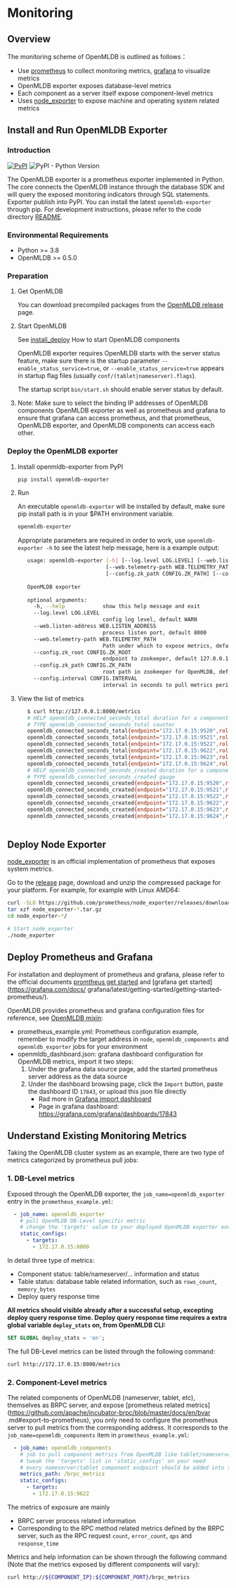 # Monitoring

## Overview


The monitoring scheme of OpenMLDB is outlined as follows：

- Use [prometheus](https://prometheus.io) to collect monitoring metrics, [grafana](https://grafana.com/oss/grafana/) to visualize metrics
- OpenMLDB exporter exposes database-level metrics
- Each component as a server itself expose component-level metrics
- Uses [node_exporter](https://github.com/prometheus/node_exporter) to expose machine and operating system related metrics

## Install and Run OpenMLDB Exporter

### Introduction

[![PyPI](https://img.shields.io/pypi/v/openmldb-exporter?label=openmldb-exporter)](https://pypi.org/project/openmldb-exporter/)
![PyPI - Python Version](https://img.shields.io/pypi/pyversions/openmldb-exporter?style=flat-square)

The OpenMLDB exporter is a prometheus exporter implemented in Python. The core connects the OpenMLDB instance through the database SDK and will query the exposed monitoring indicators through SQL statements. Exporter publish into PyPI. You can install the latest `openmldb-exporter` through pip. For development instructions, please refer to the code directory [README](https://github.com/4paradigm/OpenMLDB/tree/main/monitoring).


### Environmental Requirements

- Python >= 3.8
- OpenMLDB >= 0.5.0

### Preparation

1. Get OpenMLDB

   You can download precompiled packages from the [OpenMLDB release](https://github.com/4paradigm/OpenMLDB/releases) page. 

2. Start OpenMLDB

    See [install_deploy](../deploy/install_deploy.md) How to start OpenMLDB components

    OpenMLDB exporter requires OpenMLDB starts with the server status feature, make sure there is the startup parameter `--enable_status_service=true`, or `--enable_status_service=true` appears in startup flag files (usually `conf/(tablet|nameserver).flags`).

   The startup script `bin/start.sh` should enable server status by default.
   
3. Note: Make sure to select the binding IP addresses of OpenMLDB components OpenMLDB exporter as well as prometheus and grafana to ensure that grafana can access prometheus, and that prometheus, OpenMLDB exporter, and OpenMLDB components can access each other.


### Deploy the OpenMLDB exporter

1. Install openmldb-exporter from PyPI

   ```bash
   pip install openmldb-exporter
   ```

2. Run

   An executable `openmldb-exporter` will be installed by default, make sure pip install path is in your $PATH environment variable.

   ```bash
   openmldb-exporter
   ```

   Appropriate parameters are required in order to work, use `openmldb-exporter -h` to see the latest help message, here is a example output:

   ```bash
      usage: openmldb-exporter [-h] [--log.level LOG.LEVEL] [--web.listen-address WEB.LISTEN_ADDRESS]
                               [--web.telemetry-path WEB.TELEMETRY_PATH] [--config.zk_root CONFIG.ZK_ROOT]
                               [--config.zk_path CONFIG.ZK_PATH] [--config.interval CONFIG.INTERVAL]
      
      OpenMLDB exporter
      
      optional arguments:
        -h, --help            show this help message and exit
        --log.level LOG.LEVEL
                              config log level, default WARN
        --web.listen-address WEB.LISTEN_ADDRESS
                              process listen port, default 8000
        --web.telemetry-path WEB.TELEMETRY_PATH
                              Path under which to expose metrics, default metrics
        --config.zk_root CONFIG.ZK_ROOT
                              endpoint to zookeeper, default 127.0.0.1:6181
        --config.zk_path CONFIG.ZK_PATH
                              root path in zookeeper for OpenMLDB, default /
        --config.interval CONFIG.INTERVAL
                              interval in seconds to pull metrics periodically, default 30.0
   
   ```

3. View the list of metrics

   ```bash
      $ curl http://127.0.0.1:8000/metrics
      # HELP openmldb_connected_seconds_total duration for a component conncted time in seconds                              
      # TYPE openmldb_connected_seconds_total counter                                                                        
      openmldb_connected_seconds_total{endpoint="172.17.0.15:9520",role="tablet"} 208834.70900011063                         
      openmldb_connected_seconds_total{endpoint="172.17.0.15:9521",role="tablet"} 208834.70700001717                         
      openmldb_connected_seconds_total{endpoint="172.17.0.15:9522",role="tablet"} 208834.71399998665                         
      openmldb_connected_seconds_total{endpoint="172.17.0.15:9622",role="nameserver"} 208833.70000004768                     
      openmldb_connected_seconds_total{endpoint="172.17.0.15:9623",role="nameserver"} 208831.70900011063                     
      openmldb_connected_seconds_total{endpoint="172.17.0.15:9624",role="nameserver"} 208829.7230000496                      
      # HELP openmldb_connected_seconds_created duration for a component conncted time in seconds                            
      # TYPE openmldb_connected_seconds_created gauge                                                                        
      openmldb_connected_seconds_created{endpoint="172.17.0.15:9520",role="tablet"} 1.6501813860467942e+09                   
      openmldb_connected_seconds_created{endpoint="172.17.0.15:9521",role="tablet"} 1.6501813860495396e+09                   
      openmldb_connected_seconds_created{endpoint="172.17.0.15:9522",role="tablet"} 1.650181386050323e+09                    
      openmldb_connected_seconds_created{endpoint="172.17.0.15:9622",role="nameserver"} 1.6501813860512116e+09               
      openmldb_connected_seconds_created{endpoint="172.17.0.15:9623",role="nameserver"} 1.650181386051238e+09                
      openmldb_connected_seconds_created{endpoint="172.17.0.15:9624",role="nameserver"} 1.6501813860512598e+09               
      
   ```

## Deploy Node Exporter

[node_exporter](https://github.com/prometheus/node_exporter) is an official implementation of prometheus that exposes system metrics.

Go to the [release](https://github.com/prometheus/node_exporter/releases) page, download and unzip the compressed package for your platform. For example, for example with Linux AMD64:
```sh
curl -SLO https://github.com/prometheus/node_exporter/releases/download/v1.5.0/node_exporter-1.5.0.linux-amd64.tar.gz
tar xzf node_exporter-*.tar.gz
cd node_exporter-*/

# Start node_exporter
./node_exporter
```

## Deploy Prometheus and Grafana

For installation and deployment of prometheus and grafana, please refer to the official documents [promtheus get started](https://prometheus.io/docs/prometheus/latest/getting_started/) and [grafana get started](https://grafana.com/docs/ grafana/latest/getting-started/getting-started-prometheus/).

OpenMLDB provides prometheus and grafana configuration files for reference, see [OpenMLDB mixin](https://github.com/4paradigm/OpenMLDB/tree/main/monitoring/openmldb_mixin/README.md):

- prometheus_example.yml: Prometheus configuration example, remember to modify the target address in `node`, `openmldb_components` and `openmldb_exporter` jobs for your environment
- openmldb_dashboard.json: grafana dashboard configuration for OpenMLDB metrics, import it two steps:
   1. Under the grafana data source page, add the started prometheus server address as the data source
   2. Under the dashboard browsing page, click the `Import` button, paste the dashboard ID `17843`, or upload this json file directly
      - Rad more in [Grafana import dashboard](https://grafana.com/docs/grafana/latest/dashboards/manage-dashboards/#import-a-dashboard)
      - Page in grafana dashboard: https://grafana.com/grafana/dashboards/17843

## Understand Existing Monitoring Metrics

Taking the OpenMLDB cluster system as an example, there are two type of metrics categorized by prometheus pull jobs:

### 1. DB-Level metrics

Exposed through the OpenMLDB exporter, the `job_name=openmldb_exporter` entry in the `prometheus_example.yml`:

   ```yaml
     - job_name: openmldb_exporter
       # pull OpenMLDB DB-Level specific metric
       # change the 'targets' value to your deployed OpenMLDB exporter endpoint
       static_configs:
         - targets:
           - 172.17.0.15:8000
   ```

   In detail three type of metrics:

   - Component status: table/nameserver/... information and status
   - Table status: database table related information, such as `rows_count`, `memory_bytes`
   - Deploy query response time

   **All metrics should visible already after a successful setup, excepting deploy query response time. Deploy query response time requires a extra global variable `deploy_stats` on, from OpenMLDB CLI:**

   ```sql
   SET GLOBAL deploy_stats = 'on';
   ```

   The full DB-Level metrics can be listed through the following command:

   ```bash
   curl http://172.17.0.15:8000/metrics
   ```

### 2. Component-Level metrics

The related components of OpenMLDB (nameserver, tablet, etc), themselves as BRPC server, and expose [prometheus related metrics](https://github.com/apache/incubator-brpc/blob/master/docs/en/bvar .md#export-to-prometheus), you only need to configure the prometheus server to pull metrics from the corresponding address. It corresponds to the `job_name=openmldb_components` item in `prometheus_example.yml`:

   ```yaml
     - job_name: openmldb_components
       # job to pull component metrics from OpenMLDB like tablet/nameserver
       # tweak the 'targets' list in 'static_configs' on your need
       # every nameserver/tablet component endpoint should be added into targets
       metrics_path: /brpc_metrics
       static_configs:
         - targets:
           - 172.17.0.15:9622
   ```

   The metrics of exposure are mainly

   - BRPC server process related information
   - Corresponding to the RPC method related metrics defined by the BRPC server, such as the RPC request `count`, `error_count`, `qps` and `response_time`

   Metrics and help information can be shown through the following command (Note that the metrics exposed by different components will vary):

   ```bash
   curl http://${COMPONENT_IP}:${COMPONENT_PORT}/brpc_metrics
   ```
